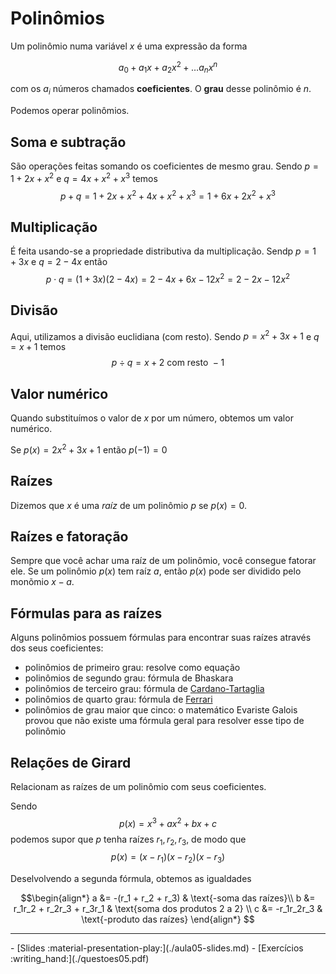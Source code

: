 # Polinômios

Um polinômio numa variável $x$ é uma expressão da forma

$$a_0 + a_1x + a_2x^2 + \ldots a_nx^n$$

com os $a_i$ números chamados **coeficientes**. O **grau** desse polinômio é $n$. 

Podemos operar polinômios.

## Soma e subtração

São operações feitas somando os coeficientes de mesmo grau. 
Sendo $p = 1 + 2x + x^2$ e $q = 4x + x^2 + x^3$ temos
$$p + q =  1 + 2x + x^2 + 4x + x^2 + x^3 = 1 + 6x + 2x^2 + x^3$$

## Multiplicação

É feita usando-se a propriedade distributiva da multiplicação.
Sendp $p = 1 + 3x$ e $q = 2 - 4x$ então 
$$p\cdot q = (1+3x)(2-4x) = 2 - 4x + 6x - 12 x^2 = 2 - 2x - 12x^2$$

## Divisão

Aqui, utilizamos a divisão euclidiana (com resto). 
Sendo $p = x^2 + 3x + 1$ e $q = x + 1$ temos 
$$p\div q =  x + 2 \text{ com resto } -1$$

## Valor numérico

Quando substituímos o valor de $x$ por um número, obtemos um valor numérico.

Se $p(x) = 2x^2 + 3x +1$ então $p(-1) = 0$

## Raízes

Dizemos que $x$ é uma _raíz_ de um polinômio $p$ se $p(x) = 0$. 

## Raízes e fatoração

Sempre que você achar uma raíz de um polinômio, você consegue fatorar ele. 
Se um polinômio $p(x)$ tem raíz $a$, então $p(x)$ pode ser dividido pelo monõmio $x-a$.

## Fórmulas para as raízes

Alguns polinômios possuem fórmulas para encontrar suas raízes através dos seus coeficientes:

- polinômios de primeiro grau: resolve como equação
- polinômios de segundo grau: fórmula de Bhaskara
- polinômios de terceiro grau: fórmula de [Cardano-Tartaglia](https://medium.com/20-21/a-f%C3%B3rmula-de-cardano-tartaglia-para-equa%C3%A7%C3%B5es-do-3%C2%BA-grau-e7273b816609)
- polinômios de quarto grau: fórmula de [Ferrari](https://www.fisica.net/FaceBook/Equacao-do-quarto-grau.pdf)
- polinômios de grau maior que cinco: o matemático Evariste Galois provou que não existe uma fórmula geral para resolver esse tipo de polinômio



## Relações de Girard

Relacionam as raízes de um polinômio com seus coeficientes. 


Sendo
$$p(x) = x^3 + ax^2 + bx + c$$
podemos supor que $p$ tenha raízes $r_1, r_2, r_3$, de modo que 
$$p(x) = (x-r_1)(x-r_2)(x-r_3)$$


Deselvolvendo a segunda fórmula, obtemos as igualdades

$$\begin{align*}
a &= -(r_1 + r_2 + r_3) & \text{-soma das raízes}\\
b &= r_1r_2 + r_2r_3 + r_3r_1 & \text{soma dos produtos 2 a 2} \\
c &= -r_1r_2r_3 & \text{-produto das raízes}
\end{align*}
$$


---

<div class="grid cards" markdown>
 - [Slides :material-presentation-play:](./aula05-slides.md)
 - [Exercícios :writing_hand:](./questoes05.pdf)
</div>
